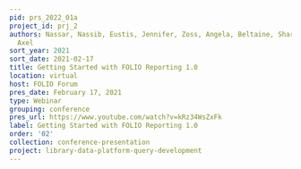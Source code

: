 ```yaml
---
pid: prs_2022_01a
project_id: prj_2
authors: Nassar, Nassib, Eustis, Jennifer, Zoss, Angela, Beltaine, Sharon, and Dörrer,
  Axel
sort_year: 2021
sort_date: 2021-02-17
title: Getting Started with FOLIO Reporting 1.0
location: virtual
host: FOLIO Forum
pres_date: February 17, 2021
type: Webinar
grouping: conference
pres_url: https://www.youtube.com/watch?v=kRz34WsZxFk
label: Getting Started with FOLIO Reporting 1.0
order: '02'
collection: conference-presentation
project: library-data-platform-query-development
---
```

